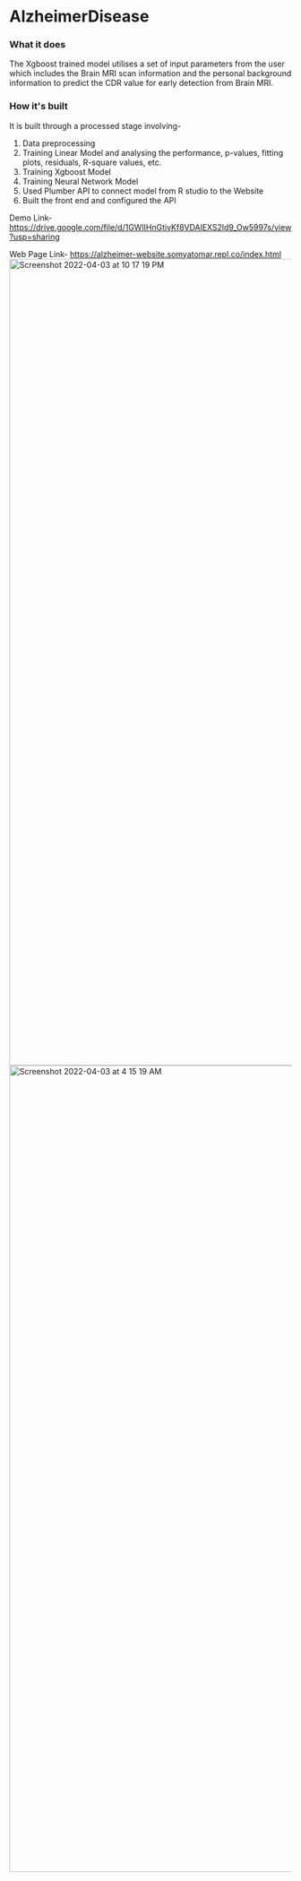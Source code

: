 # AlzheimerDisease
### What it does
The Xgboost trained model utilises a set of input parameters from the user which includes the Brain MRI scan information and the personal background information to predict the CDR value for early detection from Brain MRI.

### How it's built
It is built through a processed stage involving-
1. Data preprocessing
2. Training Linear Model and analysing the performance, p-values, fitting plots, residuals, R-square values, etc.
3. Training Xgboost Model
4. Training Neural Network Model
5. Used Plumber API to connect model from R studio to the Website
6. Built the front end and configured the API

Demo Link- https://drive.google.com/file/d/1GWlIHnGtivKf8VDAlEXS2ld9_Ow5997s/view?usp=sharing

Web Page Link- https://alzheimer-website.somyatomar.repl.co/index.html
<img width="1440" alt="Screenshot 2022-04-03 at 10 17 19 PM" src="https://user-images.githubusercontent.com/73076997/161439599-3f2334a6-948e-46d5-96c9-1f42a42f8a1f.png">
<img width="1440" alt="Screenshot 2022-04-03 at 4 15 19 AM" src="https://user-images.githubusercontent.com/73076997/161439738-fcf06882-429c-486b-9656-30e1dfe63bb4.png">
